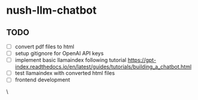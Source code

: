 # nush-llm-chatbot

## TODO
- [ ] convert pdf files to html
- [ ] setup gitignore for OpenAI API keys
- [ ] implement basic llamaindex following tutorial https://gpt-index.readthedocs.io/en/latest/guides/tutorials/building_a_chatbot.html 
- [ ] test llamaindex with converted html files
- [ ] frontend development

\
